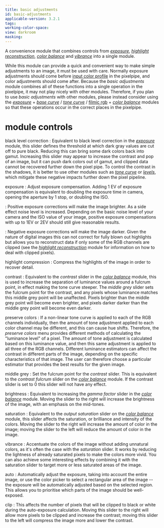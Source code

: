 ```yaml
---
title: basic adjustments
id: basic-adjustments
applicable-version: 3.2.1
tags: 
working-color-space:  
view: darkroom
masking: 
---
```


A convenience module that combines controls from [_exposure_](./exposure.md), [_highlight reconstruction_](./highlight-reconstruction.md), [_color balance_](./color-balance.md) and [_vibrance_](./vibrance.md) into a single module. 

While this module can provide a quick and convenient way to make simple adjustments to an image, it must be used with care. Normally exposure adjustments should come before [input color profile](./input-color-profile.md) in the pixelpipe, and color adjustments should come after. Because the _basic adjustments_ module combines all of these functions into a single operation in the pixelpipe, it may not play nicely with other modules. Therefore, if you plan to use _basic adjustments_ with other modules, please instead consider using the [_exposure_](exposure.md) + [_base curve_](base-curve.md) / [_tone curve_](tone-curve.md) / [filmic rgb](filmic-rgb.md) + [_color balance_](color-balance.md) modules so that these operations occur in the correct places in the pixelpipe.

# module controls

black level correction
: Equivalent to black level correction in the [_exposure_](exposure.md) module, this slider defines the threshold at which dark gray values are cut off to pure black. Reducing this can bring some dark colors back into gamut. Increasing this slider may appear to increase the contrast and pop of an image, but it can push dark colors out of gamut, and clipped data cannot be recovered further down the pixel pipe. To control the contrast in the shadows, it is better to use other modules such as [_tone curve_](tone-curve.md) or [_levels_](levels.md), which mitigate these negative impacts further down the pixel pipeline.

exposure
: Adjust exposure compensation. Adding 1 EV of exposure compensation is equivalent to doubling the exposure time in camera, opening the aperture by 1 stop, or doubling the ISO. 

: Positive exposure corrections will make the image brighter. As a side effect noise level is increased. Depending on the basic noise level of your camera and the ISO value of your image, positive exposure compensations with up to 1EV or 2EV should still give reasonable results.

: Negative exposure corrections will make the image darker. Given the nature of digital images this can not correct for fully blown out highlights but allows you to reconstruct data if only some of the RGB channels are clipped (see the [_highlight reconstruction_](highlight-reconstruction.md) module for information on how to deal with clipped pixels).

highlight compression
: Compress the highlights of the image in order to recover detail.

contrast
: Equivalent to the _contrast_ slider in the [_color balance_](color-balance.md) module, this is used to increase the separation of luminance values around a fulcrum point, in effect making the tone curve steeper. The _middle grey_ slider sets the fulcrum point for the contrast, and any pixels whose luminance matches this middle grey point will be unaffected. Pixels brighter than the middle grey point will become even brighter, and pixels darker darker than the middle grey point will become even darker.

preserve colors
: If a non-linear tone curve is applied to each of the RGB channels individually, then the amount of tone adjustment applied to each color channel may be different, and this can cause hue shifts. Therefore, the _preserve colors_ menu provides different methods of calculating the "luminance level" of a pixel. The amount of tone adjustment is calculated based on this luminance value, and then this same adjustment is applied to all three of the RGB channels. Different luminance estimators can affect the contrast in different parts of the image, depending on the specific characteristics of that image. The user can therefore choose a particular estimator that provides the best results for the given image.

middle grey
: Set the fulcrum point for the _contrast_ slider. This is equivalent to the _contrast fulcrum_ slider on the [_color balance_](color-balance.md) module. If the contrast slider is set to 0 this slider will not have any effect.

brightness
: Equivalent to increasing the _gamma factor_ slider in the [_color balance_](color-balance.md) module. Moving the slider to the right will increase the brightness of the image, with an emphasis on the mid-tones.

saturation
: Equivalent to the _output saturation_ slider on the [_color balance_](color-balance.md) module, this slider affects the saturation, or brilliance and intensity of the colors. Moving the slider to the right will increase the amount of color in the image; moving the slider to the left will reduce the amount of color in the image.

vibrance
: Accentuate the colors of the image without adding unnatural colors, as it's often the case with the _saturation_ slider. It works by reducing the lightness of already saturated pixels to make the colors more vivid. You can also achieve some interesting effects by combining it with the saturation slider to target more or less saturated areas of the image.

auto
: Automatically adjust the exposure, taking into account the entire image, or use the color picker to select a rectangular area of the image -- the exposure will be automatically adjusted based on the selected region. This allows you to prioritise which parts of the image should be well-exposed.

clip
: This affects the number of pixels that will be clipped to black or white during the auto-exposure calculation. Moving this slider to the right will allow more pixels to be clipped and increase the contrast; moving this slider to the left will compress the image more and lower the contrast.

